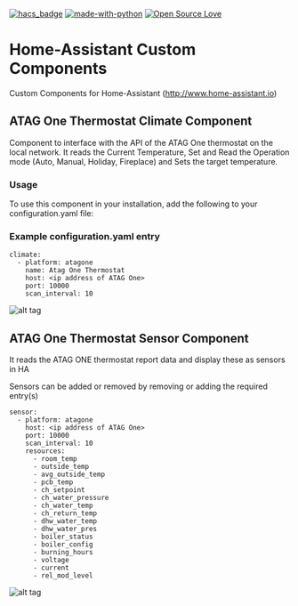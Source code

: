 [![hacs_badge](https://img.shields.io/badge/HACS-Custom-orange.svg)](https://github.com/custom-components/hacs) [![made-with-python](https://img.shields.io/badge/Made%20with-Python-1f425f.svg)](https://www.python.org/) [![Open Source Love](https://badges.frapsoft.com/os/v1/open-source.svg?v=103)](https://github.com/ellerbrock/open-source-badges/)
# Home-Assistant Custom Components
Custom Components for Home-Assistant (http://www.home-assistant.io)

## ATAG One Thermostat Climate Component
Component to interface with the API of the ATAG One thermostat on the local network.
It reads the Current Temperature, Set and Read the Operation mode (Auto, Manual, Holiday, Fireplace) and Sets the target temperature.

### Usage
To use this component in your installation, add the following to your configuration.yaml file:

### Example configuration.yaml entry

```
climate:
  - platform: atagone
    name: Atag One Thermostat
    host: <ip address of ATAG One>
    port: 10000
    scan_interval: 10
```

![alt tag](https://github.com/herikw/home-assistant-custom-components/blob/master/screenshots/climate.png?raw=true "Screenshot")

## ATAG One Thermostat Sensor Component
It reads the ATAG ONE thermostat report data and display these as sensors in HA

Sensors can be added or removed by removing or adding the required entry(s)

```
sensor:
  - platform: atagone
    host: <ip address of ATAG One>
    port: 10000
    scan_interval: 10
    resources:
      - room_temp
      - outside_temp
      - avg_outside_temp
      - pcb_temp
      - ch_setpoint
      - ch_water_pressure
      - ch_water_temp
      - ch_return_temp
      - dhw_water_temp
      - dhw_water_pres
      - boiler_status
      - boiler_config
      - burning_hours
      - voltage
      - current
      - rel_mod_level
```

![alt tag](https://github.com/herikw/home-assistant-custom-components/blob/master/screenshots/sensors.png?raw=true "Screenshot")
